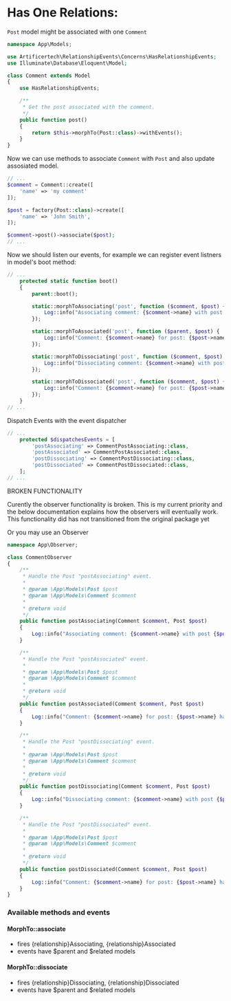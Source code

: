 # Has One Relations:

```Post``` model might be associated with one ```Comment```

```php
namespace App\Models;

use Artificertech\RelationshipEvents\Concerns\HasRelationshipEvents;
use Illuminate\Database\Eloquent\Model;

class Comment extends Model
{
    use HasRelationshipEvents;

    /**
     * Get the post associated with the comment.
     */
    public function post()
    {
        return $this->morphTo(Post::class)->withEvents();
    }
}
```

Now we can use methods to associate ```Comment``` with ```Post``` and also update assosiated model.

```php
// ...
$comment = Comment::create([
    'name' => 'my comment'
]);

$post = factory(Post::class)->create([
    'name' => 'John Smith',
]);

$comment->post()->associate($post);
// ...
```

Now we should listen our events, for example we can register event listners in model's boot method:
```php
// ...
    protected static function boot()
    {
        parent::boot();

        static::morphToAssociating('post', function ($comment, $post) {
            Log::info("Associating comment: {$comment->name} with post {$post->name}.");
        });

        static::morphToAssociated('post', function ($parent, $post) {
            Log::info("Comment: {$comment->name} for post: {$post->name} has been associated.");
        });

        static::morphToDissociating('post', function ($comment, $post) {
            Log::info("Dissociating comment: {$comment->name} with post {$post->name}.");
        });

        static::morphToDissociated('post', function ($comment, $post) {
            Log::info("Comment: {$comment->name} for post: {$post->name} has been dissociated.");
        });
    }
// ...
```

Dispatch Events with the event dispatcher
```php
// ...
    protected $dispatchesEvents = [
        'postAssociating' => CommentPostAssociating::class,
        'postAssociated' => CommentPostAssociated::class,
        'postDissociating' => CommentPostDissociating::class,
        'postDissociated' => CommentPostDissociated::class,
    ];
// ...
```

BROKEN FUNCTIONALITY

Curently the observer functionality is broken. This is my current priority and the below documentation explains how the observers will eventually work. This functionality did has not transitioned from the original package yet

Or you may use an Observer
```php
namespace App\Observer;

class CommentObserver
{
    /**
     * Handle the Post "postAssociating" event.
     *
     * @param \App\Models\Post $post
     * @param \App\Models\Comment $comment
     *
     * @return void
     */
    public function postAssociating(Comment $comment, Post $post)
    {
        Log::info("Associating comment: {$comment->name} with post {$post->name}.");
    }

    /**
     * Handle the Post "postAssociated" event.
     *
     * @param \App\Models\Post $post
     * @param \App\Models\Comment $comment
     *
     * @return void
     */
    public function postAssociated(Comment $comment, Post $post)
    {
        Log::info("Comment: {$comment->name} for post: {$post->name} has been associated.");
    }

    /**
     * Handle the Post "postDissociating" event.
     *
     * @param \App\Models\Post $post
     * @param \App\Models\Comment $comment
     *
     * @return void
     */
    public function postDissociating(Comment $comment, Post $post)
    {
        Log::info("Dissociating comment: {$comment->name} with post {$post->name}.");
    }

    /**
     * Handle the Post "postDissociated" event.
     *
     * @param \App\Models\Post $post
     * @param \App\Models\Comment $comment
     *
     * @return void
     */
    public function postDissociated(Comment $comment, Post $post)
    {
        Log::info("Comment: {$comment->name} for post: {$post->name} has been dissociated.");
    }
}
```

### Available methods and events

#### MorphTo::associate
- fires {relationship}Associating, {relationship}Associated
- events have $parent and $related models

#### MorphTo::dissociate
- fires {relationship}Dissociating, {relationship}Dissociated
- events have $parent and $related models